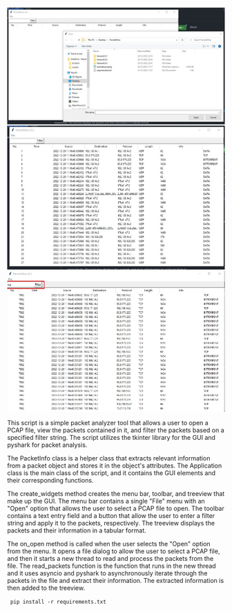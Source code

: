 
![Screenshot](Screenshot_1.jpg)
![Screenshot](Screenshot_2.jpg)
![Screenshot](Screenshot_3.jpg)

This script is a simple packet analyzer tool that allows a user to open a PCAP file, view the packets contained in it, and filter the packets based on a specified filter string. The script utilizes the tkinter library for the GUI and pyshark for packet analysis.

The PacketInfo class is a helper class that extracts relevant information from a packet object and stores it in the object's attributes. The Application class is the main class of the script, and it contains the GUI elements and their corresponding functions.

The create_widgets method creates the menu bar, toolbar, and treeview that make up the GUI. The menu bar contains a single "File" menu with an "Open" option that allows the user to select a PCAP file to open. The toolbar contains a text entry field and a button that allow the user to enter a filter string and apply it to the packets, respectively. The treeview displays the packets and their information in a tabular format.

The on_open method is called when the user selects the "Open" option from the menu. It opens a file dialog to allow the user to select a PCAP file, and then it starts a new thread to read and process the packets from the file. The read_packets function is the function that runs in the new thread and it uses asyncio and pyshark to asynchronously iterate through the packets in the file and extract their information. The extracted information is then added to the treeview.


<code> pip install -r requirements.txt </code>
